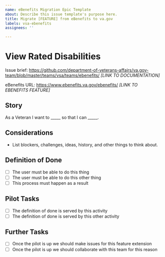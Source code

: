 ```yaml
---
name: eBenefits Migration Epic Template
about: Describe this issue template's purpose here.
title: Migrate [FEATURE] from eBenefits to va.gov
labels: vsa-ebenefits
assignees: ''

---
```


# View Rated Disabilities

Issue brief: https://github.com/department-of-veterans-affairs/va.gov-team/blob/master/teams/vsa/teams/ebenefits/ _[LINK TO DOCUMENTATION]_

eBenefits URL: https://www.ebenefits.va.gov/ebenefits/ _[LINK TO EBENEFITS FEATURE]_

## Story

As a Veteran I want to _____ so that I can _____.

## Considerations

- List blockers, challenges, ideas, history, and other things to think about.

## Definition of Done

- [ ] The user must be able to do this thing
- [ ] The user must be able to do this other thing
- [ ] This process must happen as a result

## Pilot Tasks

- [ ] The definition of done is served by this activity
- [ ] The definition of done is served by this other activity

## Further Tasks

- [ ] Once the pilot is up we should make issues for this feature extension
- [ ] Once the pilot is up we should collaborate with this team for this reason
